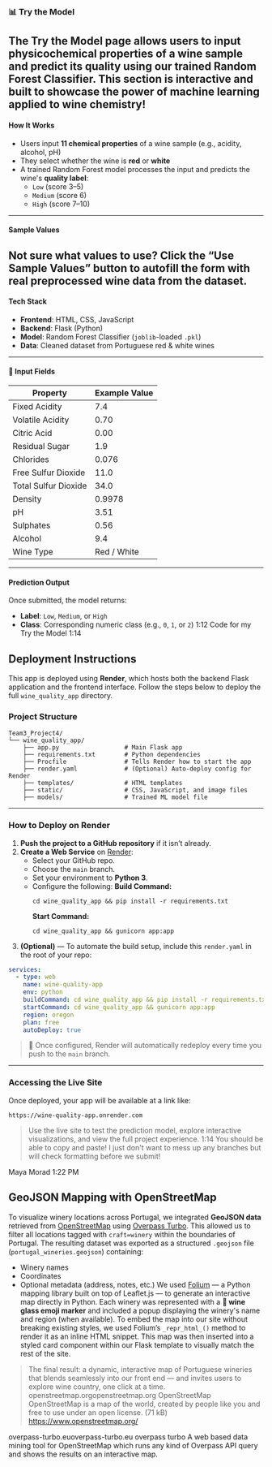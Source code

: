 ### :bar_chart: Try the Model
The **Try the Model** page allows users to input physicochemical properties of a wine sample and predict its quality using our trained **Random Forest Classifier**.
This section is interactive and built to showcase the power of machine learning applied to wine chemistry!
---
#### How It Works
- Users input **11 chemical properties** of a wine sample (e.g., acidity, alcohol, pH)
- They select whether the wine is **red** or **white**
- A trained Random Forest model processes the input and predicts the wine's **quality label**:
  - `Low` (score 3–5)
  - `Medium` (score 6)
  - `High` (score 7–10)
---
#### Sample Values
Not sure what values to use? Click the **“Use Sample Values”** button to autofill the form with real preprocessed wine data from the dataset.
---
#### Tech Stack
- **Frontend**: HTML, CSS, JavaScript
- **Backend**: Flask (Python)
- **Model**: Random Forest Classifier (`joblib`-loaded `.pkl`)
- **Data**: Cleaned dataset from Portuguese red & white wines
---
#### :receipt: Input Fields
| Property                 | Example Value |
|--------------------------|---------------|
| Fixed Acidity            | 7.4           |
| Volatile Acidity         | 0.70          |
| Citric Acid              | 0.00          |
| Residual Sugar           | 1.9           |
| Chlorides                | 0.076         |
| Free Sulfur Dioxide      | 11.0          |
| Total Sulfur Dioxide     | 34.0          |
| Density                  | 0.9978        |
| pH                       | 3.51          |
| Sulphates                | 0.56          |
| Alcohol                  | 9.4           |
| Wine Type                | Red / White   |
---
#### Prediction Output
Once submitted, the model returns:
- **Label**: `Low`, `Medium`, or `High`
- **Class**: Corresponding numeric class (e.g., `0`, `1`, or `2`)
1:12
Code for my Try the Model
1:14
## Deployment Instructions
This app is deployed using **Render**, which hosts both the backend Flask application and the frontend interface. Follow the steps below to deploy the full `wine_quality_app` directory.
### Project Structure
```
Team3_Project4/
└── wine_quality_app/
    ├── app.py                  # Main Flask app
    ├── requirements.txt        # Python dependencies
    ├── Procfile                # Tells Render how to start the app
    ├── render.yaml             # (Optional) Auto-deploy config for Render
    ├── templates/              # HTML templates
    ├── static/                 # CSS, JavaScript, and image files
    ├── models/                 # Trained ML model file
```
---
### How to Deploy on Render
1. **Push the project to a GitHub repository** if it isn’t already.
2. **Create a Web Service** on [Render](https://render.com):
   - Select your GitHub repo.
   - Choose the `main` branch.
   - Set your environment to **Python 3**.
   - Configure the following:
     **Build Command:**
     ```
     cd wine_quality_app && pip install -r requirements.txt
     ```
     **Start Command:**
     ```
     cd wine_quality_app && gunicorn app:app
     ```
3. **(Optional)** — To automate the build setup, include this `render.yaml` in the root of your repo:
```yaml
services:
  - type: web
    name: wine-quality-app
    env: python
    buildCommand: cd wine_quality_app && pip install -r requirements.txt
    startCommand: cd wine_quality_app && gunicorn app:app
    region: oregon
    plan: free
    autoDeploy: true
```
> :repeat: Once configured, Render will automatically redeploy every time you push to the `main` branch.
---
### Accessing the Live Site
Once deployed, your app will be available at a link like:
```
https://wine-quality-app.onrender.com
```
> Use the live site to test the prediction model, explore interactive visualizations, and view the full project experience.
1:14
You should be able to copy and paste! I just don't want to mess up any branches but will check formatting before we submit!


Maya Morad
  1:22 PM
## GeoJSON Mapping with OpenStreetMap
To visualize winery locations across Portugal, we integrated **GeoJSON data** retrieved from [OpenStreetMap](https://www.openstreetmap.org/) using [Overpass Turbo](https://overpass-turbo.eu/). This allowed us to filter all locations tagged with `craft=winery` within the boundaries of Portugal.
The resulting dataset was exported as a structured `.geojson` file (`portugal_wineries.geojson`) containing:
- Winery names
- Coordinates
- Optional metadata (address, notes, etc.)
We used [Folium](https://python-visualization.github.io/folium/) — a Python mapping library built on top of Leaflet.js — to generate an interactive map directly in Python. Each winery was represented with a **:wine_glass: wine glass emoji marker** and included a popup displaying the winery's name and region (when available).
To embed the map into our site without breaking existing styles, we used Folium’s `_repr_html_()` method to render it as an inline HTML snippet. This map was then inserted into a styled card component within our Flask template to visually match the rest of the site.
> The final result: a dynamic, interactive map of Portuguese wineries that blends seamlessly into our front end — and invites users to explore wine country, one click at a time.
openstreetmap.orgopenstreetmap.org
OpenStreetMap
OpenStreetMap is a map of the world, created by people like you and free to use under an open license. (71 kB)
https://www.openstreetmap.org/

overpass-turbo.euoverpass-turbo.eu
overpass turbo
A web based data mining tool for OpenStreetMap which runs any kind of Overpass API query and shows the results on an interactive map.
